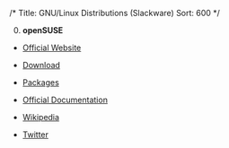 /*
Title: GNU/Linux Distributions (Slackware)
Sort: 600
*/

0. **openSUSE**

  * [Official Website](https://www.opensuse.org/)

  * [Download](https://software.opensuse.org/)

  * [Packages](https://software.opensuse.org/find)

  * [Official Documentation](https://doc.opensuse.org/)

  * [Wikipedia](https://en.wikipedia.org/wiki/OpenSUSE)

  * [Twitter](https://twitter.com/openSUSE)
